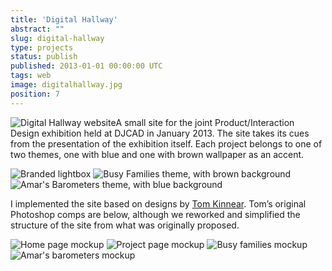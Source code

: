 ```yaml
---
title: 'Digital Hallway'
abstract: ""
slug: digital-hallway
type: projects
status: publish
published: 2013-01-01 00:00:00 UTC
tags: web
image: digitalhallway.jpg
position: 7
---
```


![Digital Hallway website](/images/screen-shot-2013-03-28-at-164907_8597338621_o.png)A small site for the joint Product/Interaction Design exhibition held at
DJCAD in January 2013. The site takes its cues from the presentation of
the exhibition itself. Each project belongs to one of two themes, one
with blue and one with brown wallpaper as an accent.

![Branded
lightbox](/images/774761_551335701544688_1442122939_o_8598359412_o.jpg)
![Busy Families theme, with brown
background](/images/774148_551336031544655_1393165572_o_8598359430_o.jpg)
![Amar's Barometers theme, with blue
background](/images/774142_551336048211320_1341443434_o_8597255925_o.jpg)

I implemented the site based on designs by [Tom Kinnear][1]. Tom’s original Photoshop comps are below, although we
reworked and simplified the structure of the site from what was
originally proposed.

![Home page
mockup](/images/homepage_8598406130_o.jpg)
![Project page
mockup](/images/project_8597302163_o.jpg)
![Busy families
mockup](/images/busy_families_8597302235_o.jpg)
![Amar's barometers
mockup](/images/amars_barometers_8597302277_o.jpg)



[1]: https://twitter.com/trkinnear
